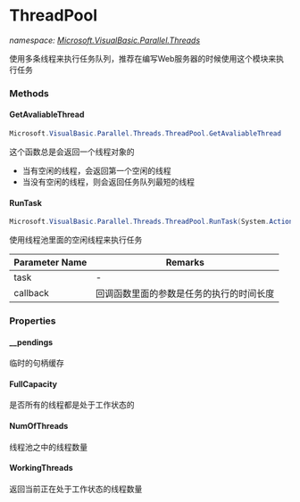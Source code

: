 ﻿# ThreadPool
_namespace: <a href="#" onClick="load('/docs/Microsoft.VisualBasic.Parallel.Threads/index.md')">Microsoft.VisualBasic.Parallel.Threads</a>_

使用多条线程来执行任务队列，推荐在编写Web服务器的时候使用这个模块来执行任务



### Methods

#### GetAvaliableThread
```csharp
Microsoft.VisualBasic.Parallel.Threads.ThreadPool.GetAvaliableThread
```
这个函数总是会返回一个线程对象的
 
 + 当有空闲的线程，会返回第一个空闲的线程
 + 当没有空闲的线程，则会返回任务队列最短的线程

#### RunTask
```csharp
Microsoft.VisualBasic.Parallel.Threads.ThreadPool.RunTask(System.Action,System.Action{System.Int64})
```
使用线程池里面的空闲线程来执行任务

|Parameter Name|Remarks|
|--------------|-------|
|task|-|
|callback|回调函数里面的参数是任务的执行的时间长度|



### Properties

#### __pendings
临时的句柄缓存
#### FullCapacity
是否所有的线程都是处于工作状态的
#### NumOfThreads
线程池之中的线程数量
#### WorkingThreads
返回当前正在处于工作状态的线程数量
